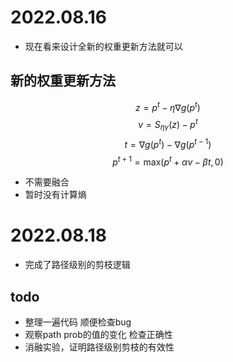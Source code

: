 # 2022.08.16
- 现在看来设计全新的权重更新方法就可以

## 新的权重更新方法
$$ z = p^{t} - \eta\nabla g(p^{t})$$
$$ v = S_{\eta\gamma}(z) - p^{t}$$
$$ t = \nabla g(p^{t}) - \nabla g(p^{t-1})$$
$$ p^{t+1} = \text{max}(p^{t} + \alpha v - \beta t, 0)$$

- 不需要融合
- 暂时没有计算熵

# 2022.08.18

- 完成了路径级别的剪枝逻辑
## todo
- 整理一遍代码 顺便检查bug
- 观察path prob的值的变化 检查正确性
- 消融实验，证明路径级别剪枝的有效性
